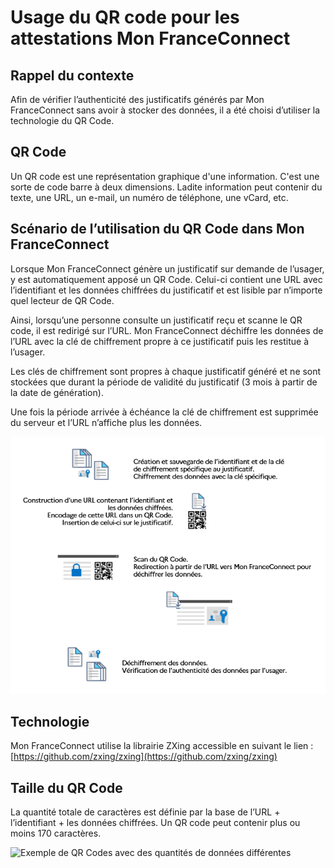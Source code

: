 # Usage du QR code pour les attestations Mon FranceConnect

## Rappel du contexte

Afin de vérifier l’authenticité des justificatifs générés par Mon FranceConnect sans avoir à stocker des données, il a été choisi d’utiliser la technologie du QR Code.

## QR Code

Un QR code est une représentation graphique d'une information. C'est une sorte de code barre à deux dimensions. Ladite information peut contenir du texte, une URL, un e-mail, un numéro de téléphone, une vCard, etc.

## Scénario de l’utilisation du QR Code dans Mon FranceConnect

Lorsque Mon FranceConnect génère un justificatif sur demande de l’usager, y est automatiquement apposé un QR Code. Celui-ci contient une URL avec l’identifiant et les données chiffrées du justificatif et est lisible par n’importe quel lecteur de QR Code.

Ainsi, lorsqu’une personne consulte un justificatif reçu et scanne le QR code, il est redirigé sur l’URL. Mon FranceConnect déchiffre les données de l’URL avec la clé de chiffrement propre à ce justificatif puis les restitue à l’usager.

Les clés de chiffrement sont propres à chaque justificatif généré et ne sont stockées que durant la période de validité du justificatif (3 mois à partir de la date de génération).

Une fois la période arrivée à échéance la clé de chiffrement est supprimée du serveur et l’URL n’affiche plus les données.

![Usage des QR Code dans Mon FranceConnect](images/Processus_QR_Code_Mon_FranceConnect.PNG)

## Technologie

Mon FranceConnect utilise la librairie ZXing accessible en suivant le lien : [https://github.com/zxing/zxing](https://github.com/zxing/zxing)

## Taille du QR Code

La quantité totale de caractères est définie par la base de l’URL + l’identifiant + les données chiffrées. Un QR code peut contenir plus ou moins 170 caractères.

![Exemple de QR Codes avec des quantités de données différentes](images/exemples_qr_codes.PNG)
